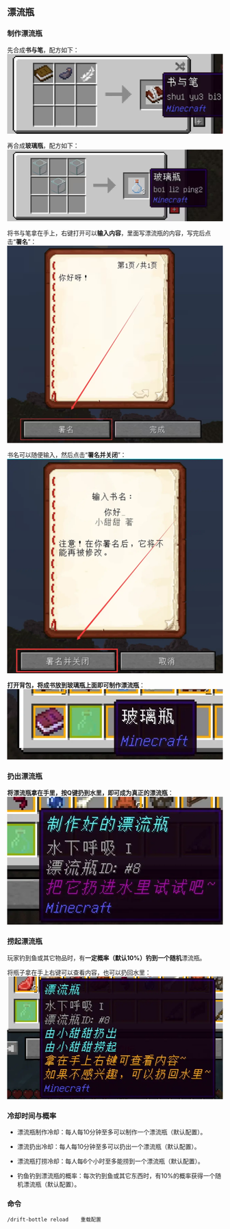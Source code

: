 ## 漂流瓶

### 制作漂流瓶
先合成**书与笔**，配方如下：
![Alt text](image-10.png)

再合成**玻璃瓶**，配方如下：
![Alt text](image-11.png)

将书与笔拿在手上，右键打开可以**输入内容**，里面写漂流瓶的内容，写完后点击“**署名**”：
![Alt text](image-12.png)

书名可以随便输入，然后点击“**署名并关闭**”：
![Alt text](image-13.png)

**打开背包，将成书放到玻璃瓶上面即可制作漂流瓶**：
![Alt text](image-14.png)

### 扔出漂流瓶
**将漂流瓶拿在手里，按Q键扔到水里，即可成为真正的漂流瓶**：
![Alt text](image-15.png)

### 捞起漂流瓶
玩家钓到鱼或其它物品时，有**一定概率（默认10%）**钓到一个**随机**漂流瓶。

将瓶子拿在手上右键可以查看内容，也可以扔回水里：
![Alt text](image-16.png)


### 冷却时间与概率

- 漂流瓶制作冷却：每人每10分钟至多可以制作一个漂流瓶（默认配置）。

- 漂流扔出冷却：每人每10分钟至多可以扔出一个漂流瓶（默认配置）。

- 漂流瓶打捞冷却：每人每6个小时至多能捞到一个漂流瓶（默认配置）。

- 钓鱼钓到漂流瓶的概率：每次钓到鱼或其它东西时，有10%的概率获得一个随机漂流瓶（默认配置）。


### 命令
    /drift-bottle reload    重载配置
